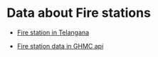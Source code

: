 # Data about Fire stations

- [Fire station in Telangana](https://fire.telangana.gov.in/WebSite/knowurfstn.aspx)

- [Fire station data in GHMC api](https://data.telangana.gov.in/dataset/712a5644-ddf0-4eaa-8eb5-e8b4263c2b0c/api)
